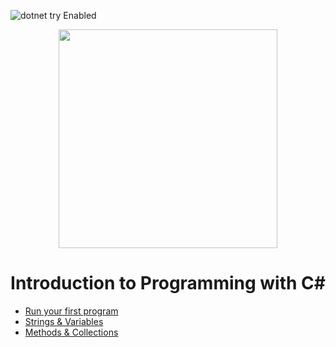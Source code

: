 ![dotnet try Enabled](https://img.shields.io/badge/Try_.NET-Enabled-501078.svg)
<p align ="center">
<img src ="https://user-images.githubusercontent.com/2546640/56708992-deee8780-66ec-11e9-9991-eb85abb1d10a.png" width="350">
</p>
<h1 align ="center">Introduction to Programming with C#</h1>

- [Run your first program](./HelloWorld.md)
- [Strings & Variables](./Strings.md)
- [Methods & Collections](./Methods.md)


